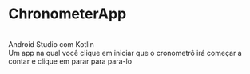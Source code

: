 # ChronometerApp
<BR>Android Studio com Kotlin
<BR>Um app na qual você clique em iniciar que o cronometrô irá começar a contar e clique em parar para para-lo
